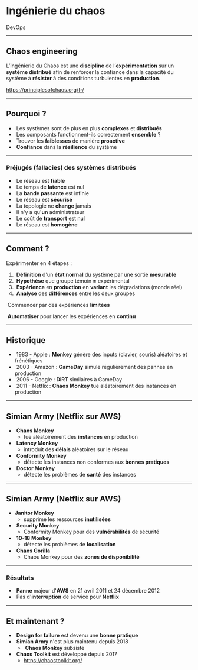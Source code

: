 # Ingénierie du chaos

DevOps

---

## Chaos engineering

L’Ingénierie du Chaos est une **discipline** de l’**expérimentation** sur un **système distribué** afin de renforcer la confiance dans la capacité du système à **résister** à des conditions turbulentes en **production**.

https://principlesofchaos.org/fr/

---

## Pourquoi ?

- &shy;<!-- .element: class="fragment" --> Les systèmes sont de plus en plus **complexes** et **distribués**
- &shy;<!-- .element: class="fragment" --> Les composants fonctionnent-ils correctement **ensemble** ?
- &shy;<!-- .element: class="fragment" --> Trouver les **faiblesses** de manière **proactive**
- &shy;<!-- .element: class="fragment" --> **Confiance** dans la **résilience** du système

---

### Préjugés (fallacies) des systèmes distribués

- &shy;<!-- .element: class="fragment" --> Le réseau est **fiable**
- &shy;<!-- .element: class="fragment" --> Le temps de **latence** est nul
- &shy;<!-- .element: class="fragment" --> La **bande passante** est infinie
- &shy;<!-- .element: class="fragment" --> Le réseau est **sécurisé**
- &shy;<!-- .element: class="fragment" --> La topologie ne **change** jamais
- &shy;<!-- .element: class="fragment" --> Il n'y a qu'**un** administrateur
- &shy;<!-- .element: class="fragment" --> Le coût de **transport** est nul
- &shy;<!-- .element: class="fragment" --> Le réseau est **homogène**

---

## Comment ?

Expérimenter en 4 étapes :

1. &shy;<!-- .element: class="fragment" --> **Définition** d'un **état normal** du système par une sortie **mesurable**
2. &shy;<!-- .element: class="fragment" --> **Hypothèse** que groupe témoin **=** expérimental
3. &shy;<!-- .element: class="fragment" --> **Expérience** en **production** en **variant** les dégradations (monde réel)
4. &shy;<!-- .element: class="fragment" --> **Analyse** des **différences** entre les deux groupes

&shy;<!-- .element: class="fragment" --> Commencer par des expériences **limitées**

&shy;<!-- .element: class="fragment" --> **Automatiser** pour lancer les expériences en **continu**

---

## Historique

- &shy;<!-- .element: class="fragment" --> 1983 - Apple : **Monkey** génère des inputs (clavier, souris) aléatoires et frénétiques
- &shy;<!-- .element: class="fragment" --> 2003 - Amazon : **GameDay** simule régulièrement des pannes en production
- &shy;<!-- .element: class="fragment" --> 2006 - Google : **DiRT** similaires à GameDay
- &shy;<!-- .element: class="fragment" --> 2011 - Netflix : **Chaos Monkey** tue aléatoirement des instances en production

---

## Simian Army (Netflix sur AWS)

- &shy;<!-- .element: class="fragment" --> **Chaos Monkey**
  - tue aléatoirement des **instances** en production
- &shy;<!-- .element: class="fragment" --> **Latency Monkey**
  - introduit des **délais** aléatoires sur le réseau
- &shy;<!-- .element: class="fragment" --> **Conformity Monkey**
  - détecte les instances non conformes aux **bonnes pratiques**
- &shy;<!-- .element: class="fragment" --> **Doctor Monkey**
  - détecte les problèmes de **santé** des instances

---

## Simian Army (Netflix sur AWS)

- **Janitor Monkey**
  - supprime les ressources **inutilisées**
- &shy;<!-- .element: class="fragment" --> **Security Monkey**
  - Conformity Monkey pour des **vulnérabilités** de sécurité
- &shy;<!-- .element: class="fragment" --> **10-18 Monkey**
  - détecte les problèmes de **localisation**
- &shy;<!-- .element: class="fragment" --> **Chaos Gorilla**
  - Chaos Monkey pour des **zones de disponibilité**

---

### Résultats

- &shy;<!-- .element: class="fragment" --> **Panne** majeur d'**AWS** en 21 avril 2011 et 24 décembre 2012
- &shy;<!-- .element: class="fragment" --> Pas d'**interruption** de service pour **Netflix**

---

## Et maintenant ?

- &shy;<!-- .element: class="fragment" --> **Design for failure** est devenu une **bonne pratique**
- &shy;<!-- .element: class="fragment" --> **Simian Army** n'est plus maintenu depuis 2018
  - &shy;<!-- .element: class="fragment" --> **Chaos Monkey** subsiste
- &shy;<!-- .element: class="fragment" --> **Chaos Toolkit** est développé depuis 2017
  - https://chaostoolkit.org/ <!-- .element: target="_blank" -->
